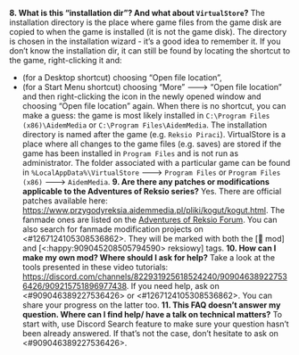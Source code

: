 **8. What is this “installation dir”? And what about `VirtualStore`?** The installation directory is the place where game files from the game disk are copied to when the game is installed (it is not the game disk). The directory is chosen in the installation wizard - it’s a good idea to remember it.
If you don’t know the installation dir, it can still be found by locating the shortcut to the game, right-clicking it and:
- (for a Desktop shortcut) choosing “Open file location”,
- (for a Start Menu shortcut) choosing “More” 🡒 “Open file location” and then right-clicking the icon in the newly opened window and choosing “Open file location” again.
When there is no shortcut, you can make a guess: the game is most likely installed in `C:\Program Files (x86)\AidemMedia` or `C:\Program Files\AidemMedia`. The installation directory is named after the game (e.g. `Reksio Piraci`).
VirtualStore is a place where all changes to the game files (e.g. saves) are stored if the game has been installed in `Program Files` and is not run as administrator. The folder associated with a particular game can be found in `%LocalAppData%\VirtualStore` 🡒 `Program Files` or `Program Files (x86)` 🡒 `AidemMedia`.
**9. Are there any patches or modifications applicable to the Adventures of Reksio series?** Yes. There are official patches available here: https://www.przygodyreksia.aidemmedia.pl/pliki/kogut/kogut.html.
The fanmade ones are listed on the [Adventures of Reksio Forum](https://www.przygodyreksia.aidemmedia.pl/pliki/kretes/forum/reksioforum/viewtopic.php?f=431&t=11297).
You can also search for fanmade modification projects on ⁠<#1267124105308536862>. They will be marked with both the [:wrench: mod] and [<:happy:909045208505794590> reksiowy] tags.
**10. How can I make my own mod? Where should I ask for help?** Take a look at the tools presented in these video tutorials: https://discord.com/channels/822931925618524240/909046389227536426/909215751896977438. If you need help, ask on <#909046389227536426> or <#1267124105308536862>. You can share your progress on the latter too.
**11. This FAQ doesn’t answer my question. Where can I find help/ have a talk on technical matters?** To start with, use Discord Search feature to make sure your question hasn’t been already answered. If that’s not the case, don’t hesitate to ask on <#909046389227536426>.
